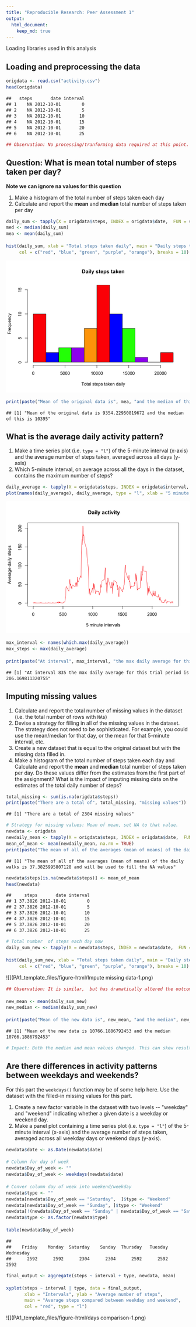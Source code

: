 ```yaml
---
title: "Reproducible Research: Peer Assessment 1"
output: 
  html_document:
    keep_md: true
---
```



Loading libraries used in this analysis



## Loading and preprocessing the data

```r
origdata <- read.csv("activity.csv")
head(origdata)
```

```
##   steps       date interval
## 1    NA 2012-10-01        0
## 2    NA 2012-10-01        5
## 3    NA 2012-10-01       10
## 4    NA 2012-10-01       15
## 5    NA 2012-10-01       20
## 6    NA 2012-10-01       25
```

```r
## Observation: No processing/tranforming data required at this point.
```

## Question: What is mean total number of steps taken per day?  
**Note we can ignore na values for this question**  
1. Make a histogram of the total number of steps taken each day  
2. Calculate and report the **mean** and **median** total number of steps taken per day

```r
daily_sum <- tapply(X = origdata$steps, INDEX = origdata$date,  FUN = sum, na.rm = TRUE)
med <- median(daily_sum)
mea <- mean(daily_sum)

hist(daily_sum, xlab = "Total steps taken daily", main = "Daily steps taken", 
     col = c("red", "blue", "green", "purple", "orange"), breaks = 10)
```

![](PA1_template_files/figure-html/meanmedian-1.png)<!-- -->

```r
print(paste("Mean of the original data is", mea, "and the median of this is", med))
```

```
## [1] "Mean of the original data is 9354.22950819672 and the median of this is 10395"
```

## What is the average daily activity pattern?
1. Make a time series plot (i.e. `type = "l"`) of the 5-minute interval (x-axis) and the average number of steps taken, averaged across all days (y-axis)
2. Which 5-minute interval, on average across all the days in the dataset, contains the maximum number of steps?

```r
daily_average <- tapply(X = origdata$steps, INDEX = origdata$interval,  FUN = mean, na.rm = TRUE)
plot(names(daily_average), daily_average, type = "l", xlab = "5 minute intervals", ylab = "Average daily steps", col = "red", main = " Daily activity")
```

![](PA1_template_files/figure-html/averagedailyactivity-1.png)<!-- -->

```r
max_interval <- names(which.max(daily_average))
max_steps <- max(daily_average)

print(paste("At interval", max_interval, "the max daily average for this trial period is", max_steps))
```

```
## [1] "At interval 835 the max daily average for this trial period is 206.169811320755"
```

## Imputing missing values
1. Calculate and report the total number of missing values in the dataset (i.e. the total number of rows with `NA`s)
2. Devise a strategy for filling in all of the missing values in the dataset. The strategy does not need to be sophisticated. For example, you could use the mean/median for that day, or the mean for that 5-minute interval, etc.
3. Create a new dataset that is equal to the original dataset but with the missing data filled in.
4. Make a histogram of the total number of steps taken each day and Calculate and report the **mean** and **median** total number of steps taken per day. Do these values differ from the estimates from the first part of the assignment? What is the impact of imputing missing data on the estimates of the total daily number of steps?

```r
total_missing <- sum(is.na(origdata$steps))
print(paste("There are a total of", total_missing, "missing values"))
```

```
## [1] "There are a total of 2304 missing values"
```

```r
# Strategy for missing values: Mean of mean, set NA to that value.
newdata <- origdata
newdaily_mean <- tapply(X = origdata$steps, INDEX = origdata$date,  FUN = mean, na.rm = TRUE)
mean_of_mean <- mean(newdaily_mean, na.rm = TRUE)
print(paste("The mean of all of the averages (mean of means) of the daily walks is", mean_of_mean, "and will be used to fill the NA values"))
```

```
## [1] "The mean of all of the averages (mean of means) of the daily walks is 37.3825995807128 and will be used to fill the NA values"
```

```r
newdata$steps[is.na(newdata$steps)] <- mean_of_mean
head(newdata)
```

```
##     steps       date interval
## 1 37.3826 2012-10-01        0
## 2 37.3826 2012-10-01        5
## 3 37.3826 2012-10-01       10
## 4 37.3826 2012-10-01       15
## 5 37.3826 2012-10-01       20
## 6 37.3826 2012-10-01       25
```

```r
# Total number  of steps each day now
daily_sum_new <- tapply(X = newdata$steps, INDEX = newdata$date,  FUN = sum, na.rm = TRUE)

hist(daily_sum_new, xlab = "Total steps taken daily", main = "Daily steps taken", 
     col = c("red", "blue", "green", "purple", "orange"), breaks = 10)
```

![](PA1_template_files/figure-html/Impute missing data-1.png)<!-- -->

```r
## Observation: It is similar,  but has dramatically altered the outcome of the data.

new_mean <- mean(daily_sum_new)
new_median <- median(daily_sum_new)

print(paste("Mean of the new data is", new_mean, "and the median", new_median))
```

```
## [1] "Mean of the new data is 10766.1886792453 and the median 10766.1886792453"
```

```r
# Impact: Both the median and mean values changed. This can skew results dramatically depending on what is being looked at.
```

## Are there differences in activity patterns between weekdays and weekends?
For this part the `weekdays()` function may be of some help here. Use
the dataset with the filled-in missing values for this part.
1. Create a new factor variable in the dataset with two levels -- "weekday" and "weekend" indicating whether a given date is a weekday or weekend day.
2. Make a panel plot containing a time series plot (i.e. `type = "l"`) of the 5-minute interval (x-axis) and the average number of steps taken, averaged across all weekday days or weekend days (y-axis).

```r
newdata$date <- as.Date(newdata$date)

# Column for day of week
newdata$Day_of_week <- ""
newdata$Day_of_week <- weekdays(newdata$date)

# Conver column day of week into weekend/weekday
newdata$type <- ""
newdata[newdata$Day_of_week == "Saturday",  ]$type <- "Weekend"
newdata[newdata$Day_of_week == "Sunday", ]$type <- "Weekend"
newdata[!(newdata$Day_of_week == "Sunday" | newdata$Day_of_week == "Saturday"), ]$type <- "Weekday"
newdata$type <- as.factor(newdata$type)

table(newdata$Day_of_week)
```

```
## 
##    Friday    Monday  Saturday    Sunday  Thursday   Tuesday Wednesday 
##      2592      2592      2304      2304      2592      2592      2592
```

```r
final_output <- aggregate(steps ~ interval + type, newdata, mean)

xyplot(steps ~ interval | type, data = final_output,
       xlab = "Intervals", ylab = "Average number of steps",
       main = "Average steps compared between weekday and weekend",
       col = "red", type = "l")
```

![](PA1_template_files/figure-html/days comparison-1.png)<!-- -->
